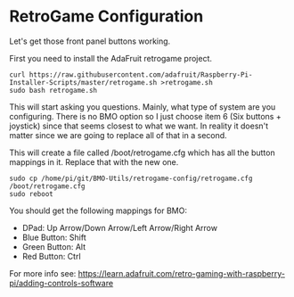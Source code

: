 # RetroGame Configuration

Let's get those front panel buttons working.

First you need to install the AdaFruit retrogame project.
```
curl https://raw.githubusercontent.com/adafruit/Raspberry-Pi-Installer-Scripts/master/retrogame.sh >retrogame.sh
sudo bash retrogame.sh
```
This will start asking you questions. Mainly, what type of system are you configuring. There is no BMO option so I just choose item 6 (Six buttons + joystick) since that seems closest to what we want. In reality it doesn't matter since we are going to replace all of that in a second.

This will create a file called /boot/retrogame.cfg which has all the button mappings in it. Replace that with the new one.
```
sudo cp /home/pi/git/BMO-Utils/retrogame-config/retrogame.cfg /boot/retrogame.cfg
sudo reboot
```
You should get the following mappings for BMO:

* DPad: Up Arrow/Down Arrow/Left Arrow/Right Arrow
* Blue Button: Shift
* Green Button: Alt
* Red Button: Ctrl

For more info see: https://learn.adafruit.com/retro-gaming-with-raspberry-pi/adding-controls-software
